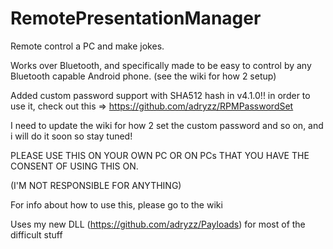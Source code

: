 # RemotePresentationManager
Remote control a PC and make jokes.

Works over Bluetooth, and specifically made to be easy to control by any Bluetooth capable Android phone. (see the wiki for how 2 setup)

Added custom password support with SHA512 hash in v4.1.0!! in order to use it, check out this => https://github.com/adryzz/RPMPasswordSet

I need to update the wiki for how 2 set the custom password and so on, and i will do it soon so stay tuned!

PLEASE USE THIS ON YOUR OWN PC OR ON PCs THAT YOU HAVE THE CONSENT OF USING THIS ON.

(I'M NOT RESPONSIBLE FOR ANYTHING)

For info about how to use this, please go to the wiki

Uses my new DLL (https://github.com/adryzz/Payloads) for most of the difficult stuff
